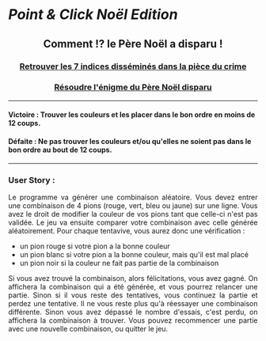# *Point & Click Noël Edition*

<h2 align="center">Comment !? le Père Noël a disparu !</h2>

<h3 align="center"><u>Retrouver les 7 indices disséminés dans la pièce du crime</u></h3>
<h3 align="center"><u>Résoudre l'énigme du Père Noël disparu</u></h3>

---

#### Victoire : Trouver les couleurs et les placer dans le bon ordre en moins de 12 coups.
#### Défaite : Ne pas trouver les couleurs et/ou qu'elles ne soient pas dans le bon ordre au bout de 12 coups.

---

### User Story :
<div align="justify"><p>
Le programme va générer une combinaison aléatoire.
Vous devez entrer une combinaison de 4 pions (rouge, vert, bleu ou jaune) sur une ligne.
Vous avez le droit de modifier la couleur de vos pions tant que celle-ci n'est pas validée.
Le jeu va ensuite comparer votre combinaison avec celle générée aléatoirement.
Pour chaque tentavive, vous aurez donc une vérification :

- un pion rouge si votre pion a la bonne couleur
- un pion blanc si votre pion a la bonne couleur, mais qu'il est mal placé
- un pion noir si la couleur ne fait pas partie de la combinaison

Si vous avez trouvé la combinaison, alors félicitations, vous avez gagné.
On affichera la combinaison qui a été générée, et vous pourrez relancer une partie.
Sinon si il vous reste des tentatives, vous continuez la partie et perdez une tentative.
Il ne vous reste plus qu'à réessayer une combinaison différente.
Sinon vous avez dépassé le nombre d'essais, c'est perdu, on affichera la combinaison à trouver.
Vous pouvez recommencer une partie avec une nouvelle combinaison, ou quitter le jeu.
</p></div>